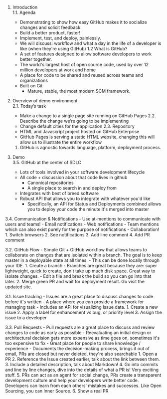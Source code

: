 1. Introduction  
  1.1. Agenda
     - Demonstrating to show how easy GitHub makes it to socialize changes and solicit feedback
     - Build a better product, faster!
     - Implement, test, and deploy, painlessly. 
     - We will discuss: workflow and what a day in the life of a developer is like (when they're using GitHub)
  1.2 What is GitHub?
     - A set of features designed to allow software developers to work better together.
      - The world's largest host of open source code, used by over 12 million developers at work and home 
      - A place for code to be shared and reused across teams and organizations
    - Built on Git
      - Mature, stable, the most modern SCM framework.
    
  
2. Overview of demo environment  
  2.1. Today’s task
    - Make a change to a single page site running on GitHub Pages
  2.2. Describe the change we’re going to be implementing
    - Change default cities for the application
  2.3. Repository
    - HTML and Javascript project hosted on GitHub Enterprise
    - GitHub Pages is serving a static HTML website, changing this will allow us to illustrate the entire workflow
    1. GitHub is agnostic towards language, platform, deployment process.
  
3. Demo  
  3.5. GitHub at the center of SDLC
    - Lots of tools involved in your software development lifecycle
    - All code + discussion about that code lives in github
      - Canonical repositories
      - A single place to search in and deploy from
    - Integrates with best of breed software
    - Robust API that allows you to integrate with whatever you'd like
      - Specifically, an API for Status and Deployments combined allows you to deploy your code the minute it's merged into master

  3.4. Communication & Notifications
    - Use at-mentions to communicate with users and teams! 
    - Email notifications 
    - Web notifications
    - Team mentions which can also exist purely for the purpose of notifications
    - Collaboration! 
    1. Switch browsers
    2. See notifications
    3. Add line comment 
    4. Add PR comment
    
  3.2. GitHub Flow
    - Simple Git + GitHub workflow that allows teams to collaborate on changes that are isolated within a branch. The goal is to keep master in a deployable state at all times.
    - This can be done locally through your IDE. 
    1. Create a branch 
      - Branches are great because they are: super lightweight, quick to create, don't take up much disk space. Great way to isolate changes.
      - Edit a file and break the build so you can go into that later.
    2. Merge green PR and wait for deployment result. Go visit the updated site.

  3.1. Issue tracking
    - Issues are a great place to discuss changes to code before it's written 
    - A place where you can provide a framework for managing task
    - Includes an API for visualizing Issue data. 
    1. Create a new issue
    2. Apply a label for enhancement vs bug, or priority level
    3. Assign the issue to a developer
    
  3.3. Pull Requests
    - Pull requests are a great place to discuss and review changes to code as early as possible
    - Reevaluating an initial design or architectural decision gets more expensive as time goes on, sometimes it's too expensive to fix
    - Great place for people to share knowledge / experience 
    - Documents the decision-making process, brings it out of email, PRs are closed but never deleted, they're also searchable
    1. Open a PR 
    2. Reference the Issue created earlier, talk about the link between them.
    3. Include a detailed description, talk about Markdown! 
    4. Go into commits and line by line changes, dive into the details of what a PR is! Very exciting stuff.
    5. PRs can act as an agent for social change, PRs create a transparent development culture and help your developers write better code. Developers can learn from each others' mistakes and successes. Like Open Sourcing, you can Inner Source.
    6. Show a real PR
